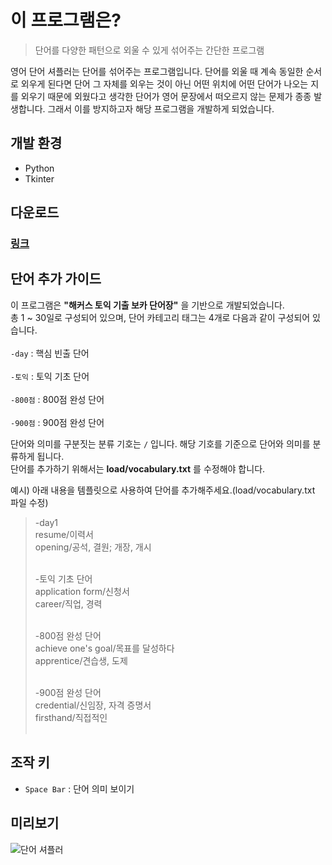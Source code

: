 # 이 프로그램은?
> 단어를 다양한 패턴으로 외울 수 있게 섞어주는 간단한 프로그램

영어 단어 셔플러는 단어를 섞어주는 프로그램입니다. 단어를 외울 때 계속 동일한 순서로 외우게 된다면 단어 그 자체를 외우는 것이 아닌 어떤 위치에 어떤 단어가 나오는 지를 외우기 때문에 외웠다고 생각한 단어가 영어 문장에서 떠오르지 않는 문제가 종종 발생합니다. 그래서 이를 방지하고자 해당 프로그램을 개발하게 되었습니다.

## 개발 환경
- Python
- Tkinter

## 다운로드
### [링크](https://drive.google.com/file/d/18xKlQw0jbdXhscpGb_qpJXhYlVKl70q6/view?usp=sharing)

## 단어 추가 가이드
이 프로그램은 **"해커스 토익 기출 보카 단어장"** 을 기반으로 개발되었습니다.<br>
총 1 ~ 30일로 구성되어 있으며, 단어 카테고리 태그는 4개로 다음과 같이 구성되어 있습니다.<br><br>
`-day` : 핵심 빈출 단어<br><br>
`-토익` : 토익 기초 단어<br><br>
`-800점` : 800점 완성 단어<br><br>
`-900점` : 900점 완성 단어<br>

단어와 의미를 구분짓는 분류 기호는 `/` 입니다. 해당 기호를 기준으로 단어와 의미를 분류하게 됩니다.<br>
단어를 추가하기 위해서는 **load/vocabulary.txt** 를 수정해야 합니다.<br>

예시) 아래 내용을 템플릿으로 사용하여 단어를 추가해주세요.(load/vocabulary.txt 파일 수정)<br>
> -day1<br>
> resume/이력서<br>
> opening/공석, 결원; 개장, 개시<br><br>
>
>-토익 기초 단어<br>
application form/신청서<br>
career/직업, 경력<br><br>
>
> -800점 완성 단어<br>
achieve one's goal/목표를 달성하다<br>
apprentice/견습생, 도제<br><br>
>
>-900점 완성 단어<br>
credential/신임장, 자격 증명서<br>
firsthand/직접적인<br><br>

## 조작 키
- `Space Bar` : 단어 의미 보이기

## 미리보기
![단어 셔플러](https://user-images.githubusercontent.com/59381113/168864535-64158f1a-e147-405a-b77e-a69ad6164fa0.gif)
